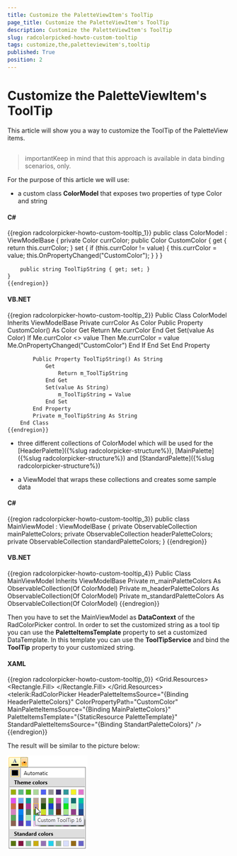 ```yaml
---
title: Customize the PaletteViewItem's ToolTip
page_title: Customize the PaletteViewItem's ToolTip
description: Customize the PaletteViewItem's ToolTip
slug: radcolorpicked-howto-custom-tooltip
tags: customize,the,paletteviewitem's,tooltip
published: True
position: 2
---
```


# Customize the PaletteViewItem's ToolTip



This article will show you a way to customize the ToolTip of the PaletteView items.

## 

>importantKeep in mind that this approach is available in data binding scenarios, only.
			  

For the purpose of this article we will use:
			

* a custom class __ColorModel__ that exposes two properties of type Color and string
				

#### __C#__

{{region radcolorpicker-howto-custom-tooltip_1}}
	public class ColorModel : ViewModelBase
	{
		private Color currColor;
		public Color CustomColor
		{
			get { return this.currColor; }
			set
			{
				if (this.currColor != value)
				{
					this.currColor = value;
					this.OnPropertyChanged("CustomColor");
				}
			}
		}
	
		public string ToolTipString { get; set; }
	}
	{{endregion}}



#### __VB.NET__

{{region radcolorpicker-howto-custom-tooltip_2}}
		Public Class ColorModel
			Inherits ViewModelBase
			Private currColor As Color
			Public Property CustomColor() As Color
				Get
					Return Me.currColor
				End Get
				Set(value As Color)
					If Me.currColor <> value Then
						Me.currColor = value
						Me.OnPropertyChanged("CustomColor")
					End If
				End Set
			End Property
	
			Public Property ToolTipString() As String
				Get
					Return m_ToolTipString
				End Get
				Set(value As String)
					m_ToolTipString = Value
				End Set
			End Property
			Private m_ToolTipString As String
		End Class
	{{endregion}}


* three different collections of ColorModel which will be used for the [HeaderPalette]({%slug radcolorpicker-structure%}), [MainPalette]({%slug radcolorpicker-structure%}) and [StandardPalette]({%slug radcolorpicker-structure%})

* a ViewModel that wraps these collections and creates some sample data
				

#### __C#__

{{region radcolorpicker-howto-custom-tooltip_3}}
	public class MainViewModel : ViewModelBase
	{
		private ObservableCollection<ColorModel> mainPaletteColors;
		private ObservableCollection<ColorModel> headerPaletteColors;
		private ObservableCollection<ColorModel> standardPaletteColors;
    }
	{{endregion}}



#### __VB.NET__

{{region radcolorpicker-howto-custom-tooltip_4}}
		Public Class MainViewModel
			Inherits ViewModelBase
			Private m_mainPaletteColors As ObservableCollection(Of ColorModel)
			Private m_headerPaletteColors As ObservableCollection(Of ColorModel)
			Private m_standardPaletteColors As ObservableCollection(Of ColorModel)
	{{endregion}}

Then you have to set the MainViewModel as __DataContext__ of the RadColorPicker control. In order to set the customized string as a tool tip you can use the __PaletteItemsTemplate__ property to set a customized DataTemplate. In this template you can use the __ToolTipService__ and bind the __ToolTip__ property to your customized string.
			

#### __XAML__

{{region radcolorpicker-howto-custom-tooltip_0}}
	        <Grid>
			<Grid.Resources>
				<DataTemplate x:Key="PaletteTemplate">
					<Rectangle ToolTipService.ToolTip="{Binding ToolTipString}">
						<Rectangle.Fill>
							<SolidColorBrush Color="{Binding CustomColor}" />
						</Rectangle.Fill>
					</Rectangle>
				</DataTemplate>
			</Grid.Resources>
			<telerik:RadColorPicker HeaderPaletteItemsSource="{Binding HeaderPaletteColors}"
									ColorPropertyPath="CustomColor"
			                        MainPaletteItemsSource="{Binding MainPaletteColors}"
			                        PaletteItemsTemplate="{StaticResource PaletteTemplate}"
			                        StandardPaletteItemsSource="{Binding StandartPaletteColors}" />
			</Grid>
	{{endregion}}



The result will be similar to the picture below:

![Rad Color Picker How To Custom Tool Tip](images/RadColorPicker_HowTo_CustomToolTip.png)
